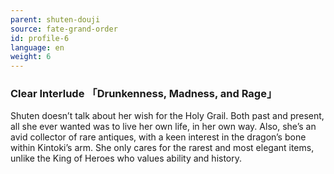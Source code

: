 ```yaml
---
parent: shuten-douji
source: fate-grand-order
id: profile-6
language: en
weight: 6
---
```


### Clear Interlude 「Drunkenness, Madness, and Rage」

Shuten doesn’t talk about her wish for the Holy Grail.
Both past and present, all she ever wanted was to live her own life, in her own way.
Also, she’s an avid collector of rare antiques, with a keen interest in the dragon’s bone within Kintoki’s arm.
She only cares for the rarest and most elegant items, unlike the King of Heroes who values ability and history.
